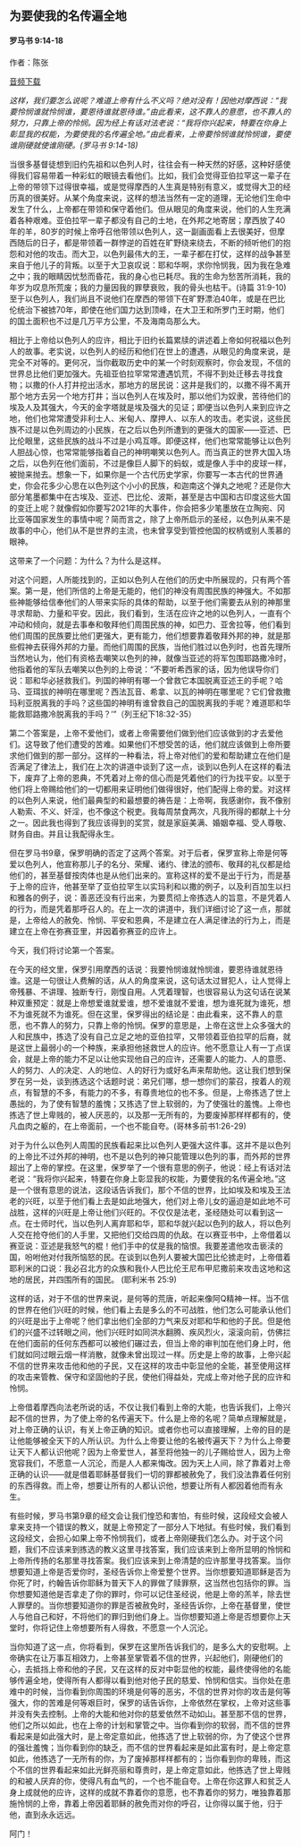 ﻿## 为要使我的名传遍全地

#### 罗马书 9:14-18

作者：陈张

[音频下载]()  

*这样，我们要怎么说呢？难道上帝有什么不义吗？绝对没有！因他对摩西说：“我要怜悯谁就怜悯谁，要恩待谁就恩待谁。”由此看来，这不靠人的意愿，也不靠人的努力，只靠上帝的怜悯。因为经上有话对法老说：“我将你兴起来，特要在你身上彰显我的权能，为要使我的名传遍全地。”由此看来，上帝要怜悯谁就怜悯谁，要使谁刚硬就使谁刚硬。(罗马书 9:14-18)*

当很多基督徒想到旧约先祖和以色列人时，往往会有一种天然的好感，这种好感使得我们容易带着一种彩虹的眼镜去看他们。比如，我们会觉得亚伯拉罕这一辈子在上帝的带领下过得很幸福，或是觉得摩西的人生真是特别有意义，或觉得大卫的经历真的很美好。从某个角度来说，这样的想法当然有一定的道理，无论他们生命中发生了什么，上帝都在带领和保守着他们。但从眼见的角度来说，他们的人生充满着各种艰难。亚伯拉罕一辈子都没有自己的土地，在外邦之地寄居；摩西放了40年的羊，80岁的时候上帝呼召他带领以色列人，这一副画面看上去很美好，但摩西随后的日子，都是带领着一群悖逆的百姓在旷野绕来绕去，不断的倾听他们的抱怨和对他的攻击。而大卫，以色列最伟大的王，一辈子都在打仗，这样的战争甚至来自于他儿子的背叛。以至于大卫哀叹说：耶和华啊，求你怜悯我，因为我在急难之中；我的眼睛因忧愁而昏花，我的身心也已耗尽。我的生命为愁苦所消耗，我的年岁为叹息所荒废；我的力量因我的罪孽衰败，我的骨头也枯干。(诗篇 31:9-10)至于以色列人，我们尚且不说他们在摩西的带领下在旷野漂泊40年，或是在巴比伦统治下被掳70年，即使在他们国力达到顶峰，在大卫王和所罗门王时期，他们的国土面积也不过是几万平方公里，不及海南岛那么大。

相比于上帝给以色列人的应许，相比于旧约长篇累牍的讲述着上帝如何祝福以色列人的故事。老实说，以色列人的经历和他们在世上的遭遇，从眼见的角度来说，是完全不对等的。更何况，当你截取历史中的某一个时刻观察时，你会发现，不信的世界总比他们更加强大。先祖亚伯拉罕常常遭遇饥荒，不得不到处迁移去寻找食物；以撒的仆人打井挖出活水，那地方的居民说：这井是我们的，以撒不得不离开那个地方去另一个地方打井；当以色列人在埃及时，那以他们为奴隶，苦待他们的埃及人及其强大，今天的金字塔就是埃及强大的见证；即便当以色列人来到应许之地，他们也常常遭受非利士人、米甸人、摩押人、以东人的攻击。老实说，这些民族不过是以色列周边的小民族，在之后以色列所遭到的更强大的国家——亚述、巴比伦眼里，这些民族的战斗不过是小鸡互啄。即便这样，他们也常常能够让以色列人胆战心惊，也常常能够指着自己的神明嘲笑以色列人。而当真正的世界大国入场之后，以色列在他们面前，不过是像巨人脚下的蚂蚁，或是像人手中的皮球一样，被抛来抛去。想象一下，如果你是一个古代历史学家，你要写一本古代的世界通史，你会花多少心思在以色列这个小小的民族，和迦南这个弹丸之地呢？还是你大部分笔墨都集中在古埃及、亚述、巴比伦、波斯，甚至是古中国和古印度这些大国的变迁上呢？就像假如你要写2021年的大事件，你会把多少笔墨放在立陶宛、冈比亚等国家发生的事情中呢？简而言之，除了上帝所启示的圣经，以色列从来不是故事的中心，他们从不是世界的主流，也未曾享受到管控他国的权柄或别人羡慕的眼神。

这带来了一个问题：为什么？为什么是这样。

对这个问题，人所能找到的，正如以色列人在他们的历史中所展现的，只有两个答案。第一是，他们所信的上帝是无能的，他们的神没有周围民族的神强大。不如那些神能够给信奉他们的人带来实际的具体的帮助，以至于他们需要去从别的神那里寻求帮助、力量和平安。因此，我们看到，生活在应许之地的以色列人，一直有个冲动和倾向，就是去事奉和敬拜他们周围民族的神，如巴力、亚舍拉等，他们看到他们周围的民族要比他们更强大，更有能力，他们想要靠着敬拜外邦的神，就是那些假神去获得外邦的力量。而他们周围的民族，当他们胜过以色列时，也首先理所当然地认为，他们有资格去嘲笑以色列的神，就像当亚述的将军包围耶路撒冷时，他指着他的军队去嘲笑以色列的上帝说：“不要听希西家的话，因为他误导你们说：耶和华必拯救我们。列国的神明有哪一个曾救它本国脱离亚述王的手呢？哈马、亚珥拔的神明在哪里呢？西法瓦音、希拿、以瓦的神明在哪里呢？它们曾救撒玛利亚脱离我的手吗？这些国的神明有谁曾救自己的国脱离我的手呢？难道耶和华能救耶路撒冷脱离我的手吗？’”（列王纪下18:32-35）

第二个答案是，上帝不爱他们，或者上帝需要他们做到他们应该做到的才去爱他们。这导致了他们遭受的苦难。如果他们不想受苦的话，他们就应该做到上帝所要求他们做到的那一部分。这样的一种看法，将上帝对他们的爱和帮助建立在他们是否满足了律法上，我们在上次的讲道中谈到了这一点，谈到以色列人在这样的看法下，废弃了上帝的恩典，不凭着对上帝的信心而是凭着他们的行为找平安。以至于他们将上帝赐给他们的一切都用来证明他们做得很好，他们配得上帝的爱。对这样的以色列人来说，他们最典型的和最想要的祷告是：上帝啊，我感谢你，我不像别人勒索、不义、奸淫，也不像这个税吏。我每周禁食两次，凡我所得的都献上十分之一。因此我也得到了我应该得到的奖赏，就是家庭美满、婚姻幸福、受人尊敬、财务自由。并且让我配得永生。

但在罗马书9章，保罗明确的否定了这两个答案。对于后者，保罗宣称上帝是何等爱以色列人，他宣称那儿子的名分、荣耀、诸约、律法的颁布、敬拜的礼仪都是给他们的，甚至基督按肉体也是从他们出来的。宣称这样的爱不是出于行为，而是基于上帝的应许，他甚至举了亚伯拉罕生以实玛利和以撒的例子，以及利百加生以扫和雅各的例子，说：善恶还没有行出来，为要贯彻上帝拣选人的旨意，不是凭着人的行为，而是凭着那呼召人的。在上一次的讲道中，我们详细讨论了这一点，那就是，上帝给人的赦免、怜悯、平安和恩典，不是建立在人满足律法的行为上，而是建立在上帝在弥赛亚里，并因着弥赛亚的应许上。

今天，我们将讨论第一个答案。

在今天的经文里，保罗引用摩西的话说：我要怜悯谁就怜悯谁，要恩待谁就恩待谁。这是一句很让人费解的话，从人的角度来说，这句话太过冒犯人，让人觉得上帝残暴、不讲理、独断专行，刚愎自用。人凭着理智，也很容易认为这句话在说某种双重预定：就是上帝想爱谁就爱谁，想不爱谁就不爱谁，想为谁死就为谁死，想不为谁死就不为谁死。但在这里，保罗得出的结论是：由此看来，这不靠人的意愿，也不靠人的努力，只靠上帝的怜悯。保罗的意思是，上帝在这世上众多强大的人和民族中，拣选了没有自己立足之地的亚伯拉罕，又带领着亚伯拉罕的后裔，就是这世上最弱小的一个种族，来承担他拯救世人的应许。他不愿意让人有一丁点误会，就是上帝的能力不足以让他实现他自己的应许，还需要人的能力、人的意愿、人的努力、人的决定、人的地位、人的好行为或好名声来帮助他。这让我们想到保罗在另一处，谈到拣选这个话题时说：弟兄们哪，想一想你们的蒙召，按着人的观点，有智慧的不多，有能力的不多，有尊贵地位的也不多。但是，上帝拣选了世上愚拙的，为了使有智慧的羞愧；又拣选了世上软弱的，为了使强壮的羞愧。上帝也拣选了世上卑贱的，被人厌恶的，以及那一无所有的，为要废掉那样样都有的，使凡血肉之躯的，在上帝面前，一个也不能自夸。(哥林多前书1:26-29)

对于为什么以色列人周围的民族看起来比以色列人更强大这件事。这并不是以色列的上帝比不过外邦的神明，也不是以色列的神只能管理以色列的事，而外邦的世界超出了上帝的掌控。在这里，保罗举了一个很有意思的例子，他说：经上有话对法老说：“我将你兴起来，特要在你身上彰显我的权能，为要使我的名传遍全地。”这是一个很有意思的说法，这段话告诉我们，那个不信的世界，比如埃及和埃及王法老的兴旺，以至于他们看上去是如此地强大，他们对上帝儿女的逼迫是如此地不可战胜，这样的兴旺是上帝让他们兴旺的。不仅仅是法老，圣经随处可以看到这一点。在士师时代，当以色列人离弃耶和华，耶和华就兴起以色列的敌人，将以色列人交在抢夺他们的人手里，又把他们交给四周的仇敌。在以赛亚书中，上帝借着以赛亚说：亚述是我怒气的棍！他们手中的仗是我的恼恨。我要差遣他攻击亵渎的国，吩咐他对付我所恼怒的民。在谈到以色列人要被大国巴比伦掳走时，上帝借着耶利米的口说：我必召北方的众族和我仆人巴比伦王尼布甲尼撒前来攻击这地和这地的居民，并四围所有的国民。 (耶利米书 25:9)

这样的话，对于不信的世界来说，是何等的荒唐，听起来像阿Q精神一样。当不信的世界在他们兴旺的时候，他们看上去是多么的不可战胜，他们怎么可能承认他们的兴旺是出于上帝呢？他们拿出他们全部的力气来反对耶和华和他的子民。但是他们的兴盛不过转眼之间，他们兴旺时如同洪水翻腾、疾风烈火，滚滚向前，仿佛拦在他们面前的任何东西都可以被他们碾过去，但当上帝的审判加在他们身上时，他们就如同过眼云烟一样消散，就像未曾出现过一样。历史是上帝的故事，上帝兴起不信的世界来攻击他和他的子民，又在这样的攻击中彰显他的全能，甚至使用这样的攻击来管教、保守和坚固他的子民，使他们得益处，完成上帝对他子民的应许和怜悯。

上帝借着摩西向法老所说的话，不仅让我们看到上帝的大能，也告诉我们，上帝兴起不信的世界，为了使上帝的名传遍天下。什么是上帝的名呢？简单点理解就是，对上帝正确的认识，有关上帝正确的知识。或者你也可以直接理解，上帝的目的是让他能够被全天下的人所认识。为什么上帝要让他的名被传遍天下？为什么上帝要让天下人都认识他呢？因为上帝爱世人，甚至将他独一的儿子赐给世人，因为上帝宽容我们，不愿意一人沉沦，而是人人都来悔改。因为天上人间，除了靠着对上帝正确的认识——就是借着耶稣基督我们一切的罪都被赦免了，我们没法靠着任何别的东西得救。而上帝，想要让所有的人都认识他，想要让所有人都因着他而有永生。

有些时候，罗马书第9章的经文会让我们惶恐和害怕，有些时候，这段经文会被人拿来支持一个错误的教义，就是上帝预定了一部分人下地狱。有些时候，我们看到这段经文，会担心如果上帝不怜悯我们，或者上帝刚硬我们怎么办。对于这个问题，我们不应该来到拣选的教义这里寻找答案，我们应该来到上帝所显明的怜悯和上帝所传扬的名那里寻找答案。我们应该来到上帝清楚的应许那里寻找答案。当你想要知道上帝是否爱你时，圣经告诉你上帝爱整个世界。当你想要知道耶稣是否为你死了时，约翰告诉你耶稣为普天下人的罪做了赎罪祭，这当然也包括你的罪。当你想要知道他是否拿走了你的罪时，你可以记住圣经说，他是上帝的羔羊，除去世人罪孽的。当你想要知道你的罪是否被赦免时，圣经告诉你，上帝在基督里，使世人与他自己和好，不将他们的罪归到他们身上。当你想要知道上帝是否想要你上天堂时，你将记住上帝想要所有人得救，不愿意一个人沉沦。

当你知道了这一点，你将看到，保罗在这里所告诉我们的，是多么大的安慰啊。上帝确实在让万事互相效力，上帝甚至掌管着不信的世界，兴起他们，刚硬他们的心，去抵挡上帝和他的子民，又在这样的反对中彰显他的权能，最终使得他的名能够传遍全地，使得所有人都得以看到他对他子民的慈爱、怜悯和信实。当你处在患难中的时候，当你看到你周围的环境是何等的恶劣，不信的世界对你的攻击是何等强大，你的苦难是何等艰巨时，保罗的话告诉你，上帝依然在掌权，上帝对这些事并没有失去控制。上帝的大能和他对你的慈爱依然不动如山。甚至那不信的世界，他们之所以如此，也在上帝的计划和掌管之中。当你看到你的软弱，而不信的世界看起来是如此强大时，是上帝定意如此，他拣选了世上软弱的你，为了使这个世界的强壮羞愧；当你看到你的缺乏，而不信的世界看起来是如此富有时，是上帝定意如此，他拣选了一无所有的你，为了废掉那样样都有的；当你看到你的卑贱，而这个不信的世界看起来如此光鲜亮丽和尊贵时，是上帝定意如此，他拣选了世上卑贱的和被人厌弃的你，使得凡有血气的，一个也不能自夸。上帝在你这罪人和贫乏人身上成就他的应许，这样的成就不靠着你的意愿，也不靠着你的努力，唯独靠着那施怜悯的上帝，靠着上帝因着耶稣的赦免而对你的呼召，让你得以属于他，归于他，直到永永远远。

阿门！